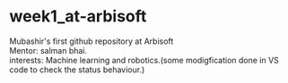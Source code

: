 # week1_at-arbisoft
Mubashir's first github repository at Arbisoft
<br>
Mentor: salman bhai.
<br>
interests: Machine learning and robotics.(some modigfication done in VS code to check the status behaviour.)